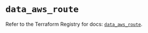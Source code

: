 # `data_aws_route`

Refer to the Terraform Registry for docs: [`data_aws_route`](https://registry.terraform.io/providers/hashicorp/aws/6.6.0/docs/data-sources/route).
